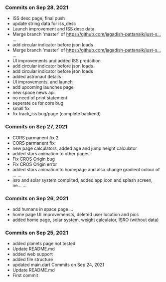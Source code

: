 ### Commits on Sep 28, 2021
- ISS desc page, final push
- update string data for iss_desc
- Launch improvement and ISS desc data
- Merge branch 'master' of https://github.com/jagadish-pattanaik/just-s… …
- add circular indicator before json loads
- Merge branch 'master' of https://github.com/jagadish-pattanaik/just-s… …
- UI improvements and added ISS predcition
- add circular indicator before json loads
- add circular indicator before json loads
- added astronaut details
- UI improvements, and launch
- add upcoming launches page
- new space news api
- no need of print statement
- seperate os for cors bug
- small fix
- fix track_iss bug/page (complete backend)
### Commits on Sep 27, 2021
- CORS parmanent fix 2
- CORS parmanent fix
- new page calculators, added age and jump height calculator
- added stars animation to other pages
- Fix CROS Origin bug
- Fix CROS Origin error
- added stars animation to homepage and also change gradient colour of … …
- isro and solar system complited, added app icon and splash screen, ne… …
### Commits on Sep 26, 2021
- add humans in space page …
- home page UI improvemensts, deleted user location and pics
- added home page, solar system, weight calculator, ISRO (without data)
### Commits on Sep 25, 2021
- added planets page not tested
- Update README.md
- added web support
- added file structure
- updated main.dart
Commits on Sep 24, 2021
- Update README.md
- First commit

